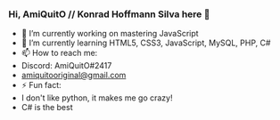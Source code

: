 ### Hi, AmiQuitO // Konrad Hoffmann Silva here 👋
- 🔭 I’m currently working on mastering JavaScript
- 🌱 I’m currently learning HTML5, CSS3, JavaScript, MySQL, PHP, C#
- 📫 How to reach me: 
- Discord: AmiQuitO#2417
- amiquitooriginal@gmail.com
- ⚡ Fun fact: 
- I don't like python, it makes me go crazy!
- C# is the best
